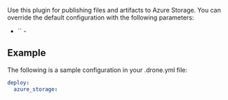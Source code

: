 Use this plugin for publishing files and artifacts to Azure Storage. You can
override the default configuration with the following parameters:

* `` -

## Example

The following is a sample configuration in your .drone.yml file:

```yaml
deploy:
  azure_storage:
```
